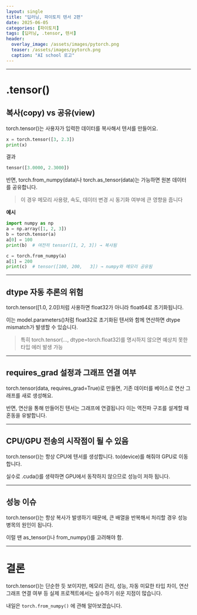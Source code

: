 ```yaml
---
layout: single
title: "딥러닝, 파이토치 텐서 2편"
date: 2025-06-05
categories: [파이토치]
tags: [딥러닝, .tensor, 텐서]
header:
  overlay_image: /assets/images/pytorch.png
  teaser: /assets/images/pytorch.png
  caption: "AI school 로고"
---
```


<style>
/* ─── 썸네일 크기 조절 ───────────────────────────── */
.page__hero--overlay {
  height: 200px !important;           /* 원하는 높이(px)로 조절 */
  background-size: contain !important;/* 이미지 비율 유지하면서 축소 */
  background-position: center center;
}
</style>

---

# .tensor()

## 복사(copy) vs 공유(view)

torch.tensor()는 사용자가 입력한 데이터를 복사해서 텐서를 만들어요.

```python
x = torch.tensor([3, 2.3])
print(x)
```

결과

```python
tensor([3.0000, 2.3000])
```

반면, torch.from_numpy(data)나 torch.as_tensor(data)는 가능하면 원본 데이터를 공유합니다.

> 이 경우 메모리 사용량, 속도, 데이터 변경 시 동기화 여부에 큰 영향을 줍니다

**예시**

```python
import numpy as np
a = np.array([1, 2, 3])
b = torch.tensor(a)
a[0] = 100
print(b)  # 여전히 tensor([1, 2, 3]) → 복사됨

c = torch.from_numpy(a)
a[1] = 200
print(c)  # tensor([100, 200,   3]) → numpy와 메모리 공유됨
```

---

## dtype 자동 추론의 위험

torch.tensor([1.0, 2.0])처럼 사용하면 float32가 아니라 float64로 초기화됩니다.

이는 model.parameters()처럼 float32로 초기화된 텐서와 함께 연산하면 dtype mismatch가 발생할 수 있습니다.

> 특히 torch.tensor(..., dtype=torch.float32)를 명시하지 않으면 예상치 못한 타입 에러 발생 가능

---

## requires_grad 설정과 그래프 연결 여부

torch.tensor(data, requires_grad=True)로 만들면, 기존 데이터를 베이스로 연산 그래프를 새로 생성해요.

반면, 연산을 통해 만들어진 텐서는 그래프에 연결됩니다 이는 역전파 구조를 설계할 때 혼동을 유발합니다.

---

## CPU/GPU 전송의 시작점이 될 수 있음

torch.tensor()는 항상 CPU에 텐서를 생성합니다. to(device)를 해줘야 GPU로 이동합니다.

실수로 .cuda()를 생략하면 GPU에서 동작하지 않으므로 성능이 저하 됩니다.

---

## 성능 이슈

torch.tensor()는 항상 복사가 발생하기 때문에, 큰 배열을 반복해서 처리할 경우 성능 병목의 원인이 됩니다.

이럴 땐 as_tensor()나 from_numpy()를 고려해야 함.

---

# 결론

torch.tensor()는 단순한 듯 보이지만, 메모리 관리, 성능, 자동 미묘한 타입 차이, 연산 그래프 연결 여부 등 실제 프로젝트에서는 실수하기 쉬운 지점이 많습니다.

내일은 `torch.from_numpy()` 에 관해 알아보겠습니다.
